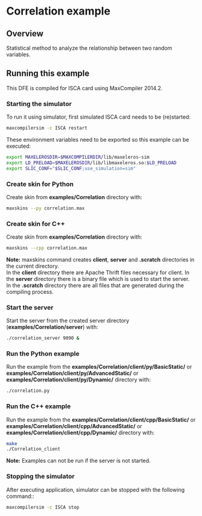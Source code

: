 # Correlation example

## Overview

Statistical method to analyze the relationship between two random variables.

## Running this example

This DFE is compiled for ISCA card using MaxCompiler 2014.2.

### Starting the simulator

To run it using simulator, first simulated ISCA card needs to be (re)started:

```bash
maxcompilersim -c ISCA restart
```

These environment variables need to be exported so this example can be executed:

```bash
export MAXELEROSDIR=$MAXCOMPILERDIR/lib/maxeleros-sim
export LD_PRELOAD=$MAXELEROSDIR/lib/libmaxeleros.so:$LD_PRELOAD
export SLIC_CONF="$SLIC_CONF;use_simulation=sim"
```

### Create skin for Python

Create skin from **examples/Correlation** directory with:

```bash
maxskins --py correlation.max
```

### Create skin for C++

Create skin from **examples/Correlation** directory with:

```bash
maxskins --cpp correlation.max
```
    
**Note:** maxskins command creates **client**, **server** and **.scratch** directories in the current directory.    
In the **client** directory there are Apache Thrift files necessary for client. 
In the **server** directory there is a binary file which is used to start the server.   
In the **.scratch** directory there are all files that are generated during the compiling process.  

### Start the server

Start the server from the created server directory (**examples/Correlation/server**) with:

```bash
./correlation_server 9090 &
```

### Run the Python example

Run the example from the **examples/Correlation/client/py/BasicStatic/** or **examples/Correlation/client/py/AdvancedStatic/** or **examples/Correlation/client/py/Dynamic/** directory with:

```bash
./correlation.py
```

### Run the C++ example

Run the example from the **examples/Correlation/client/cpp/BasicStatic/** or **examples/Correlation/client/cpp/AdvancedStatic/** or **examples/Correlation/client/cpp/Dynamic/** directory with:

```bash
make
./Correlation_client
```
    
**Note:** Examples can not be run if the server is not started. 

### Stopping the simulator

After executing application, simulator can be stopped with the following command::

```bash
maxcompilersim -c ISCA stop
```

